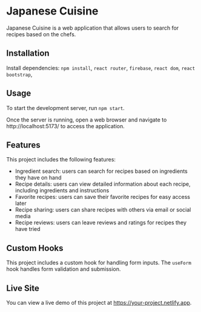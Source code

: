 # Japanese Cuisine

Japanese Cuisine is a web application that allows users to search for recipes based on the chefs.

## Installation

Install dependencies: 
`npm install`, 
`react router`, 
`firebase`, 
`react dom`, 
`react bootstrap`, 

## Usage

To start the development server, run `npm start`.

Once the server is running, open a web browser and navigate to http://localhost:5173/ to access the application.

## Features

This project includes the following features:

- Ingredient search: users can search for recipes based on ingredients they have on hand
- Recipe details: users can view detailed information about each recipe, including ingredients and instructions
- Favorite recipes: users can save their favorite recipes for easy access later
- Recipe sharing: users can share recipes with others via email or social media
- Recipe reviews: users can leave reviews and ratings for recipes they have tried


## Custom Hooks

This project includes a custom hook for handling form inputs. The `useForm` hook handles form validation and submission.

## Live Site

You can view a live demo of this project at https://your-project.netlify.app.
